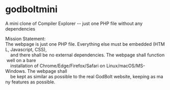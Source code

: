 # godboltmini
A mini clone of Compiler Explorer -- just one PHP file without any dependencies

Mission Statement:
    The webpage is just one PHP file. Everything else must be embedded (HTML, Javascript, CSS),
    and there shall be no external dependencies. The webpage shall function well on a bare
    installation of Chrome/Edge/Firefox/Safari on Linux/macOS/MS-Windows. The webpage shall
    be kept as similar as possible to the real GodBolt website, keeping as many features as possible.

